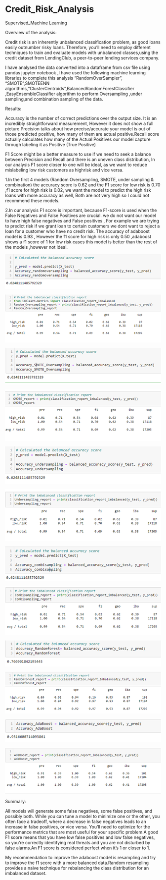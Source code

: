 # Credit_Risk_Analysis
Supervised_Machine Learning

Overview of the analysis: 

Credit risk is an inherently unbalanced classification problem, as good loans easily outnumber risky loans. Therefore, you’ll need to employ different techniques to train and evaluate models with unbalanced classes,using the credit dataset from LendingClub, a peer-to-peer lending services company.

I have analysed the data converted into a dataframe from csv file using pandas jupyter notebook ,I have used the following machine learning libraries to complete this analysis “RandomOverSampler”, “SMOTE”,SMOTEENN algorithms,“ClusterCentroids”,BalancedRandomForestClassifier ,EasyEnsembleClassifier algorithm to perform Oversampling ,under sampling,and combination sampling of the data. 

Results: 
 
Accuracy is the number of correct predictions over the output size. It is an incredibly straightforward measurement, However it does not show a full picture.Precision talks about how precise/accurate your model is out of those predicted positive, how many of them are actual positive.Recall score actually calculates how many of the Actual Positives our model capture through labeling it as Positive (True Positive)

F1 Score might be a better measure to use if we need to seek a balance between Precision and Recall and there is an uneven class distribution, In our analysis F1 score closer to one will be ideal, as we want to reduce mislabeling low risk customers as highrisk and vice versa.

1.In the first 4 models (Random Oversampling, SMOTE, under sampling & combination) the accuracy score is 0.62 and the F1 score for low risk is 0.70 ,f1 score for high risk is 0.02, we want the model to predict the high risk loans with more accuracy as well, Both are not very high so I could not recommend these models.

2.In our analysis F1 score is important, because F1-score is used when the False Negatives and False Positives are crucial. we do not want our model to have high false negatives and False positives , For example we are trying to predict risk if we grant loan to certain customers we dont want to reject a loan for a customer who have no credit risk. The accuracy of adaboost model is 0.93 , However the f1 score for high risk is only 0.50 ,adaboost shows a f1 score of 1 for low risk cases this model is better than the rest of the models ,however not ideal.

![Image from analysis](Resources/acc1.PNG)

![Image from analysis](Resources/rep1.PNG)

![Image from analysis](Resources/acc2.PNG)

![Image from analysis](Resources/rep2.PNG)

![Image from analysis](Resources/acc3.PNG)

![Image from analysis](Resources/rep3.PNG)

![Image from analysis](Resources/acc4.PNG)

![Image from analysis](Resources/rep4.PNG)

![Image from analysis](Resources/acc5.PNG)

![Image from analysis](Resources/rep5.PNG)

![Image from analysis](Resources/acc6.PNG)

![Image from analysis](Resources/rep6.PNG)


Summary: 

All models will generate some false negatives, some false positives, and possibly both. While you can tune a model to minimize one or the other, you often face a tradeoff, where a decrease in false negatives leads to an increase in false positives, or vice versa. You’ll need to optimize for the performance metrics that are most useful for your specific problem.A good F1 score means that you have low false positives and low false negatives, so you’re correctly identifying real threats and you are not disturbed by false alarms.An F1 score is considered perfect when it’s 1 or closer to 1.

My recommendation to improve the adaboost model is resampling and try to improve the f1 score with a more balanced data.Random resampling provides a naive technique for rebalancing the class distribution for an imbalanced dataset.
